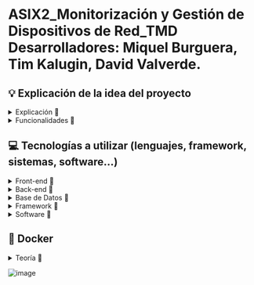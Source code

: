 # ASIX2_Monitorización y Gestión de Dispositivos de Red_TMD <br> Desarrolladores: Miquel Burguera, Tim Kalugin, David Valverde.

## 💡  Explicación de la idea del proyecto
<details>
  <summary>Explicación 🔽</summary>
Monitorización y Gestión de Dispositivos de Red

Este proyecto desarrolla una **aplicación web** destinada al **análisis de redes** y la **gestión de dispositivos** en infraestructuras empresariales. La plataforma ofrece un **dashboard interactivo** que permite monitorizar en tiempo real el **uso de CPU y memoria** de dispositivos de red como routers y switches, así como el **ancho de banda consumido** por los clientes y la identificación de **dispositivos conectados** mediante DHCP. Además, facilita la **configuración remota** de servidores DHCP y DNS, y la **gestión automatizada de reglas de firewall** a través de scripts personalizados.

Para la recopilación de datos, se emplean protocolos como **SNMP** o **Netconf**. El procesamiento y la interacción con los dispositivos se realizan utilizando **PHP** y **Python**, mientras que la visualización de métricas se implementa con **Grafana** o **Chart.js**. La interfaz web está servida por **Nginx**, y el almacenamiento de datos se gestiona mediante una base de datos **MySQL**.

Esta solución centraliza y optimiza la **monitorización** y **administración de redes**, mejorando la **eficiencia operativa** y reforzando la **seguridad** en entornos corporativos.

**Palabras clave**: análisis de red, gestión de dispositivos, monitorización, SNMP, Netconf, automatización de firewall, PHP, Python, Grafana, Chart.js, Nginx, MySQL.
</details>

<details>
<summary>Funcionalidades 🔽</summary>
  
  - Uso de CPU y memoria de dispositivos (routers, switches).
  - Ancho de banda usado por los clientes.
  - Dispositivos conectados a través de DHCP.
  - Configuración básica remota de servidores DHCP y DNS.
  - Gestión de reglas de firewall mediante scripts automatizados.
</details>

## 💻  Tecnologías a utilizar (lenguajes, framework, sistemas, software...)
<details>
  <summary>Front-end 🔽</summary>

  - HTML
  - CSS
  - Bootstrap
  - Colores a utilizar en el front-end: pendientes a elegir
</details>

<details>
  <summary>Back-end 🔽</summary>

   - Python 
   - PHP
</details>

<details>
  <summary>Base de Datos 🔽</summary>
  
  - MySql
</details>

<details>
  <summary>Framework 🔽</summary>
  
  - API de Python con flask
</details>

<details>
  <summary>Software 🔽</summary>
  
  - Visual Studio
  - Trello
  - GitHub
  - Cloudflare
  - Pi-hole
  - Nginx
  - Grafana
</details>

## :whale:  Docker
<details>
  <summary>Teoría 🔽</summary>

¿Qué son los contenedores de docker?
  - La función principal de los contenedores Docker es desarrollar, enviar y ejecutar cualquier aplicación en cualquier sistema, constituyéndose así como una alternativa flexible y capaz de ahorrar recursos frente a la emulación de componentes de hardware basada en máquinas virtuales (VM).

¿Qué diferencias hay entre los contenedores de docker y los lxc?
  - LXC: es un tipo de contenedor de sistema lo que significa que todos los contenedores creados con LXC necesitan un sistema operativo propio para funcionar, podemos tener en un solo contenedor diferentes aplicaciones, más parecido a una máquina virtual, es neutral en cuanto al sistema de archivos, permite guardar datos dentro o fuera del contenedor, facilita la construcción de pilas acopladas o compuestas.
  - Docker: utiliza el sistema operativo del sistema anfitrión, solo un contenedor para un servicio, es más ligero y modular, se basa en capas de solo lectura mediante AUFS o DeviceMapper, sus instancias son efímeras, y los datos persistentes deben almacenarse en bind mounts o volúmenes de datos.

¿Cuál es la diferencia entre una imagen y un contenedor en docker?
  - Imagen: 
</details>






![image](https://github.com/user-attachments/assets/f267646b-97b2-499a-8770-e1064f8b3263)


